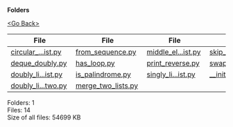 **Folders**

[&lt;Go Back&gt;](../right.html)

<table><thead><tr class="header"><th><strong>File</strong></th><th><strong>File</strong></th><th><strong>File</strong></th><th><strong>File</strong></th></tr></thead><tbody><tr class="odd"><td><a href="circular_linked_list.py">circular_...ist.py</a> </td><td><a href="from_sequence.py">from_sequence.py</a> </td><td><a href="middle_element_of_linked_list.py">middle_el...ist.py</a> </td><td><a href="skip_list.py">skip_list.py</a> </td></tr><tr class="even"><td><a href="deque_doubly.py">deque_doubly.py</a> </td><td><a href="has_loop.py">has_loop.py</a> </td><td><a href="print_reverse.py">print_reverse.py</a> </td><td><a href="swap_nodes.py">swap_nodes.py</a> </td></tr><tr class="odd"><td><a href="doubly_linked_list.py">doubly_li...ist.py</a> </td><td><a href="is_palindrome.py">is_palindrome.py</a> </td><td><a href="singly_linked_list.py">singly_li...ist.py</a> </td><td><a href="__init__.py">__init__.py</a> </td></tr><tr class="even"><td><a href="doubly_linked_list_two.py">doubly_li...two.py</a> </td><td><a href="merge_two_lists.py">merge_two_lists.py</a> </td><td></td><td></td></tr></tbody></table>

Folders: 1  
Files: 14  
Size of all files: 54699 KB
